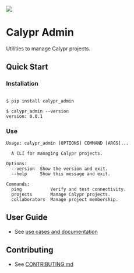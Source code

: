 
![](docs/gen3_tracker-logo.png)
# Calypr Admin

Utilities to manage Calypr projects.

## Quick Start
### Installation
```

$ pip install calypr_admin

$ calypr_admin --version
version: 0.0.1

```


### Use

```
Usage: calypr_admin [OPTIONS] COMMAND [ARGS]...

  A CLI for managing Calypr projects.

Options:
  --version  Show the version and exit.
  --help     Show this message and exit.

Commands:
  ping           Verify and test connectivity.
  projects       Manage Calypr projects.
  collaborators  Manage project membership.

```

## User Guide
* See [use cases and documentation](https://calypr.github.io/)

## Contributing
* See [CONTRIBUTING.md](CONTRIBUTING.md)
